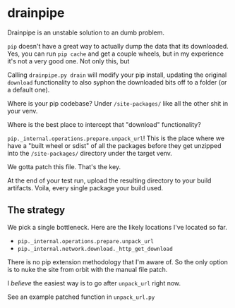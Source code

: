 # drain**pip**e

Drainpipe is an unstable solution to an dumb problem.

`pip` doesn't have a great way to actually dump the data that its downloaded. Yes, you can run `pip cache` and get a couple wheels, but in my experience it's not a very good one. Not only this, but 

Calling `drainpipe.py drain` will modify your pip install, updating the original `download` functionality to also syphon the downloaded bits off to a folder (or a default one).

Where is your pip codebase? Under `/site-packages/` like all the other shit in your venv.

Where is the best place to intercept that "download" functionality?

`pip._internal.operations.prepare.unpack_url`! This is the place where we have a "built wheel or sdist" of all the packages before they get unzipped into the `/site-packages/` directory under the target venv.

We gotta patch this file. That's the key.

At the end of your test run, upload the resulting directory to your build artifacts. Voila, every single package your build used.

## The strategy

We pick a single bottleneck. Here are the likely locations I've located so far.

- `pip._internal.operations.prepare.unpack_url`
- `pip._internal.network.download._http_get_download`

There is no pip extension methodology that I'm aware of. So the only option is to nuke the site from orbit with the manual file patch. 

I _believe_ the easiest way is to go after `unpack_url` right now.

See an example patched function in `unpack_url.py`